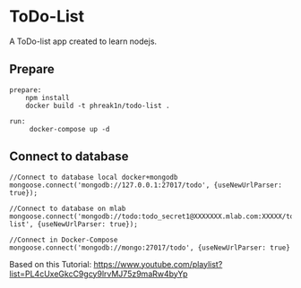 ToDo-List
=========

A ToDo-list app created to learn nodejs.

Prepare
-------
```
prepare:
	npm install
	docker build -t phreak1n/todo-list .

run:
	 docker-compose up -d
```

Connect to database
-------------------
```
//Connect to database local docker+mongodb
mongoose.connect('mongodb://127.0.0.1:27017/todo', {useNewUrlParser: true});

//Connect to database on mlab
mongoose.connect('mongodb://todo:todo_secret1@XXXXXXX.mlab.com:XXXXX/todo-list', {useNewUrlParser: true});

//Connect in Docker-Compose
mongoose.connect('mongodb://mongo:27017/todo', {useNewUrlParser: true}
```

Based on this Tutorial:
https://www.youtube.com/playlist?list=PL4cUxeGkcC9gcy9lrvMJ75z9maRw4byYp
